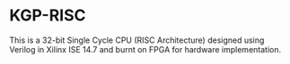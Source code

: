# KGP-RISC
This is a 32-bit Single Cycle CPU (RISC Architecture) designed using Verilog in Xilinx ISE 14.7 and burnt on FPGA for hardware implementation.
